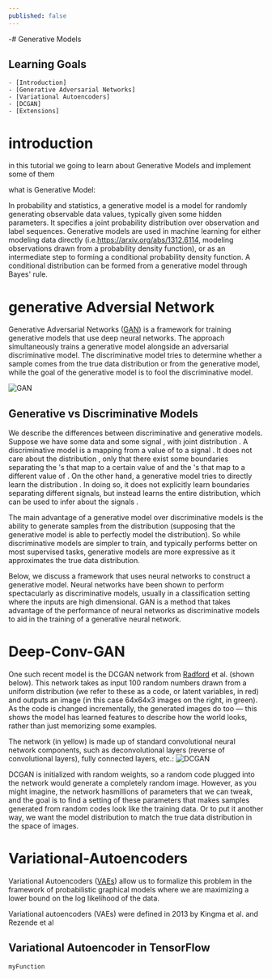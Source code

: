 ```yaml
---
published: false
---
```

-# Generative Models


## Learning Goals

	- [Introduction]
	- [Generative Adversarial Networks]
    - [Variational Autoencoders]
    - [DCGAN]
    - [Extensions]


# introduction
in this tutorial we going to learn about Generative Models and implement some of them

what is Generative Model:

In probability and statistics, a generative model is a model for randomly generating observable data values, typically given some hidden parameters. It specifies a joint probability distribution over observation and label sequences. Generative models are used in machine learning for either modeling data directly (i.e.https://arxiv.org/abs/1312.6114, modeling observations drawn from a probability density function), or as an intermediate step to forming a conditional probability density function. A conditional distribution can be formed from a generative model through Bayes' rule.


# generative Adversial Network

Generative Adversarial Networks ([GAN](https://arxiv.org/abs/1406.2661)) is a framework for training generative models that use deep neural networks. The approach simultaneously trains a generative model alongside an adversarial discriminative model. The discriminative model tries to determine whether a sample comes from the true data distribution or from the generative model, while the goal of the generative model is to fool the discriminative model.

![GAN](http://www.kdnuggets.com/wp-content/uploads/generative-adversarial-network.png)

 ## Generative vs Discriminative Models

We describe the differences between discriminative and generative models. Suppose we have some data and some signal , with joint distribution . A discriminative model is a mapping from a value of to a signal . It does not care about the distribution , only that there exist some boundaries separating the 's that map to a certain value of and the 's that map to a different value of . On the other hand, a generative model tries to directly learn the distribution . In doing so, it does not explicitly learn boundaries separating different signals, but instead learns the entire distribution, which can be used to infer about the signals .

The main advantage of a generative model over discriminative models is the ability to generate samples from the distribution (supposing that the generative model is able to perfectly model the distribution). So while discriminative models are simpler to train, and typically performs better on most supervised tasks, generative models are more expressive as it approximates the true data distribution.

Below, we discuss a framework that uses neural networks to construct a generative model. Neural networks have been shown to perform spectacularly as discriminative models, usually in a classification setting where the inputs are high dimensional. GAN is a method that takes advantage of the performance of neural networks as discriminative models to aid in the training of a generative neural network.



# Deep-Conv-GAN

One such recent model is the DCGAN network from [Radford](https://github.com/Newmu/dcgan_code) et al. (shown below). This network takes as input 100 random numbers drawn from a uniform distribution (we refer to these as a code, or latent variables, in red) and outputs an image (in this case 64x64x3 images on the right, in green). As the code is changed incrementally, the generated images do too — this shows the model has learned features to describe how the world looks, rather than just memorizing some examples.

The network (in yellow) is made up of standard convolutional neural network components, such as deconvolutional layers (reverse of convolutional layers), fully connected layers, etc.:
![DCGAN](https://blog.openai.com/content/images/2017/02/gen_models_diag_1.svg)

DCGAN is initialized with random weights, so a random code plugged into the network would generate a completely random image. However, as you might imagine, the network hasmillions of parameters that we can tweak, and the goal is to find a setting of these parameters that makes samples generated from random codes look like the training data. Or to put it another way, we want the model distribution to match the true data distribution in the space of images.


# Variational-Autoencoders

Variational Autoencoders ([VAEs](https://arxiv.org/abs/1312.6114)) allow us to formalize this problem in the framework of probabilistic graphical models where we are maximizing a lower bound on the log likelihood of the data.

Variational autoencoders (VAEs) were defined in 2013 by Kingma et al. and Rezende et al
## Variational Autoencoder in TensorFlow
`myFunction`
